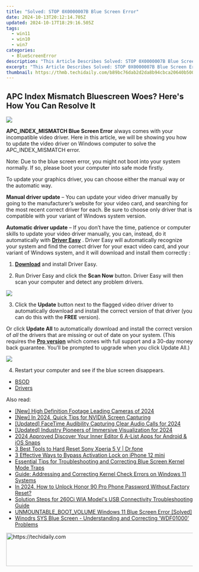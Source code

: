 ```yaml
---
title: "Solved: STOP 0X0000007B Blue Screen Error"
date: 2024-10-13T20:12:14.705Z
updated: 2024-10-17T18:29:16.505Z
tags:
  - win11
  - win10
  - win7
categories:
  - BlueScreenError
description: "This Article Describes Solved: STOP 0X0000007B Blue Screen Error"
excerpt: "This Article Describes Solved: STOP 0X0000007B Blue Screen Error"
thumbnail: https://thmb.techidaily.com/b89bc76dab2d2da8b94cbca20640b5005a7d287429d61f6d3112ce6c1768b0a9.jpg
---
```


## APC Index Mismatch Bluescreen Woes? Here's How You Can Resolve It

![](https://images.drivereasy.com/wp-content/uploads/2017/05/1-19.jpg)
  
**APC\_INDEX\_MISMATCH Blue Screen Error**  always comes with your incompatible video driver. Here in this article, we will be showing you how to update the video driver on Windows computer to solve the APC\_INDEX\_MISMATCH error.

 Note: Due to the blue screen error, you might not boot into your system normally. If so, please boot your computer into safe mode firstly.

 To update your graphics driver, you can choose either the manual way or the automatic way.

**Manual driver update** – You can update your video driver manually by going to the manufacturer’s website for your video card, and searching for the most recent correct driver for each. Be sure to choose only driver that is compatible with your variant of Windows system version.

**Automatic driver update** – If you don’t have the time, patience or computer skills to update your video driver manually, you can, instead, do it automatically with **[Driver Easy](https://tools.techidaily.com/drivereasy/download/)**  .  Driver Easy will automatically recognize your system and find the correct driver for your exact video card, and your variant of Windows system, and it will download and install them correctly :

 1) **[Download](https://tools.techidaily.com/drivereasy/download/)**  and install Driver Easy.

 2) Run Driver Easy and click the **Scan Now**   button. Driver Easy will then scan your computer and detect any problem drivers.

![](https://images.drivereasy.com/wp-content/uploads/2017/05/SCAN.jpg)

 3) Click the **Update**  button next to the flagged video driver driver to automatically download and install the correct version of that driver (you can do this with the **FREE** version).

Or click **Update All**  to automatically download and install the correct version of _all_  the drivers that are missing or out of date on your system. (This requires the **[Pro version](https://tools.techidaily.com/drivereasy/download/)**  which comes with full support and a 30-day money back guarantee. You’ll be prompted to upgrade when you click Update All.)
  
![](https://images.drivereasy.com/wp-content/uploads/2017/05/Intel-5500.jpg)

4) Restart your computer and see if the blue screen disappears.

* [BSOD](https://tools.techidaily.com/drivereasy/download/)
* [Drivers](https://tools.techidaily.com/drivereasy/download/)

<ins class="adsbygoogle"
     style="display:block"
     data-ad-format="autorelaxed"
     data-ad-client="ca-pub-7571918770474297"
     data-ad-slot="1223367746"></ins>

<ins class="adsbygoogle"
     style="display:block"
     data-ad-client="ca-pub-7571918770474297"
     data-ad-slot="8358498916"
     data-ad-format="auto"
     data-full-width-responsive="true"></ins>

<span class="atpl-alsoreadstyle">Also read:</span>
<div><ul>
<li><a href="https://some-techniques.techidaily.com/new-high-definition-footage-leading-cameras-of-2024/"><u>[New] High Definition Footage Leading Cameras of 2024</u></a></li>
<li><a href="https://screen-mirroring-recording.techidaily.com/new-in-2024-quick-tips-for-nvidia-screen-capturing/"><u>[New] In 2024, Quick Tips for NVIDIA Screen Capturing</u></a></li>
<li><a href="https://visual-screen-recording.techidaily.com/updated-facetime-audibility-capturing-clear-audio-calls-for-2024/"><u>[Updated] FaceTime Audibility Capturing Clear Audio Calls for 2024</u></a></li>
<li><a href="https://fox-info.techidaily.com/updated-industry-pioneers-of-immersive-visualization-for-2024/"><u>[Updated] Industry Pioneers of Immersive Visualization for 2024</u></a></li>
<li><a href="https://snapchat-videos.techidaily.com/2024-approved-discover-your-inner-editor-6-a-list-apps-for-android-and-ios-snaps/"><u>2024 Approved Discover Your Inner Editor 6 A-List Apps for Android & iOS Snaps</u></a></li>
<li><a href="https://phone-solutions.techidaily.com/3-best-tools-to-hard-reset-sony-xperia-5-v-drfone-by-drfone-reset-android-reset-android/"><u>3 Best Tools to Hard Reset Sony Xperia 5 V | Dr.fone</u></a></li>
<li><a href="https://activate-lock.techidaily.com/3-effective-ways-to-bypass-activation-lock-on-iphone-12-mini-by-drfone-ios/"><u>3 Effective Ways to Bypass Activation Lock on iPhone 12 mini</u></a></li>
<li><a href="https://blue-screen-error.techidaily.com/essential-tips-for-troubleshooting-and-correcting-blue-screen-kernel-mode-traps/"><u>Essential Tips for Troubleshooting and Correcting Blue Screen Kernel Mode Traps</u></a></li>
<li><a href="https://blue-screen-error.techidaily.com/guide-addressing-and-correcting-kernel-check-errors-on-windows-11-systems/"><u>Guide: Addressing and Correcting Kernel Check Errors on Windows 11 Systems</u></a></li>
<li><a href="https://unlock-android.techidaily.com/in-2024-how-to-unlock-honor-90-pro-phone-password-without-factory-reset-by-drfone-android/"><u>In 2024, How to Unlock Honor 90 Pro Phone Password Without Factory Reset?</u></a></li>
<li><a href="https://win-dash.techidaily.com/solution-steps-for-260ci-wia-models-usb-connectivity-troubleshooting-guide/"><u>Solution Steps for 260Ci WIA Model's USB Connectivity Troubleshooting Guide</u></a></li>
<li><a href="https://blue-screen-error.techidaily.com/unmountablebootvolume-windows-11-blue-screen-error-solved/"><u>UNMOUNTABLE_BOOT_VOLUME Windows 11 Blue Screen Error [Solved]</u></a></li>
<li><a href="https://blue-screen-error.techidaily.com/winodrs-sys-blue-screen-understanding-and-correcting-wdf01000-problems/"><u>Winodrs SYS Blue Screen - Understanding and Correcting 'WDF01000' Problems</u></a></li>
</ul></div>

<!-- affiliate ads begin -->
<a href="https://aligracehair.sjv.io/c/5597632/1948881/19272" target="_top" id="1948881">
  <img src="//a.impactradius-go.com/display-ad/19272-1948881" border="0" alt="https://techidaily.com" width="728" height="90"/>
</a>
<img height="0" width="0" src="https://aligracehair.sjv.io/i/5597632/1948881/19272" style="position:absolute;visibility:hidden;" border="0" />
<!-- affiliate ads end -->

